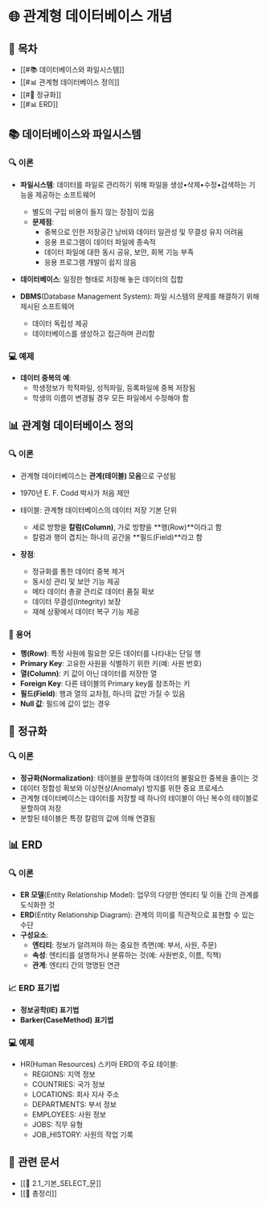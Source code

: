 # 🌐 관계형 데이터베이스 개념
## 📑 목차
- [[#📚 데이터베이스와 파일시스템]]
- [[#📊 관계형 데이터베이스 정의]]
- [[#🔄 정규화]]
- [[#📊 ERD]]

## 📚 데이터베이스와 파일시스템
### 🔍 이론
- **파일시스템**: 데이터를 파일로 관리하기 위해 파일을 생성•삭제•수정•검색하는 기능을 제공하는 소프트웨어
  - 별도의 구입 비용이 들지 않는 장점이 있음
  - **문제점**:
    - 중복으로 인한 저장공간 낭비와 데이터 일관성 및 무결성 유지 어려움
    - 응용 프로그램이 데이터 파일에 종속적
    - 데이터 파일에 대한 동시 공유, 보안, 회복 기능 부족
    - 응용 프로그램 개발이 쉽지 않음

- **데이터베이스**: 일정한 형태로 저장해 놓은 데이터의 집합
- **DBMS**(Database Management System): 파일 시스템의 문제를 해결하기 위해 제시된 소프트웨어
  - 데이터 독립성 제공
  - 데이터베이스를 생성하고 접근하며 관리함

### 💻 예제
- **데이터 중복의 예**:
  - 학생정보가 학적파일, 성적파일, 등록파일에 중복 저장됨
  - 학생의 이름이 변경될 경우 모든 파일에서 수정해야 함

## 📊 관계형 데이터베이스 정의
### 🔍 이론
- 관계형 데이터베이스는 **관계(테이블) 모음**으로 구성됨
- 1970년 E. F. Codd 박사가 처음 제안
- 테이블: 관계형 데이터베이스의 데이터 저장 기본 단위
  - 세로 방향을 **칼럼(Column)**, 가로 방향을 **행(Row)**이라고 함
  - 칼럼과 행이 겹치는 하나의 공간을 **필드(Field)**라고 함

- **장점**:
  - 정규화를 통한 데이터 중복 제거
  - 동시성 관리 및 보안 기능 제공
  - 메타 데이터 총괄 관리로 데이터 품질 확보
  - 데이터 무결성(Integrity) 보장
  - 재해 상황에서 데이터 복구 기능 제공

### 📝 용어
- **행(Row)**: 특정 사원에 필요한 모든 데이터를 나타내는 단일 행
- **Primary Key**: 고유한 사원을 식별하기 위한 키(예: 사원 번호)
- **열(Column)**: 키 값이 아닌 데이터를 저장한 열
- **Foreign Key**: 다른 테이블의 Primary key를 참조하는 키
- **필드(Field)**: 행과 열의 교차점, 하나의 값만 가질 수 있음
- **Null 값**: 필드에 값이 없는 경우

## 🔄 정규화
### 🔍 이론
- **정규화(Normalization)**: 테이블을 분할하여 데이터의 불필요한 중복을 줄이는 것
- 데이터 정합성 확보와 이상현상(Anomaly) 방지를 위한 중요 프로세스
- 관계형 데이터베이스는 데이터를 저장할 때 하나의 테이블이 아닌 복수의 테이블로 분할하여 저장
- 분할된 테이블은 특정 칼럼의 값에 의해 연결됨

## 📊 ERD
### 🔍 이론
- **ER 모델**(Entity Relationship Model): 업무의 다양한 엔티티 및 이들 간의 관계를 도식화한 것
- **ERD**(Entity Relationship Diagram): 관계의 의미를 직관적으로 표현할 수 있는 수단
- **구성요소**:
  - **엔티티**: 정보가 알려져야 하는 중요한 측면(예: 부서, 사원, 주문)
  - **속성**: 엔티티를 설명하거나 분류하는 것(예: 사원번호, 이름, 직책)
  - **관계**: 엔티티 간의 명명된 연관

### 📈 ERD 표기법
- **정보공학(IE) 표기법**
- **Barker(CaseMethod) 표기법**

### 💻 예제
- HR(Human Resources) 스키마 ERD의 주요 테이블:
  - REGIONS: 지역 정보
  - COUNTRIES: 국가 정보
  - LOCATIONS: 회사 지사 주소
  - DEPARTMENTS: 부서 정보
  - EMPLOYEES: 사원 정보
  - JOBS: 직무 유형
  - JOB_HISTORY: 사원의 작업 기록

## 🔗 관련 문서
- [[📝 2.1_기본_SELECT_문]]
- [[📝 총정리]]

